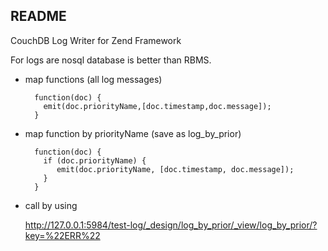 README
------

CouchDB Log Writer for Zend Framework

For logs are nosql database is better than RBMS.

- map functions (all log messages)


        function(doc) {
          emit(doc.priorityName,[doc.timestamp,doc.message]);
        }

- map function by priorityName (save as log_by_prior)


        function(doc) {
          if (doc.priorityName) {
             emit(doc.priorityName, [doc.timestamp, doc.message]);
          }
        }

-  call by using


    http://127.0.0.1:5984/test-log/_design/log_by_prior/_view/log_by_prior/?key=%22ERR%22